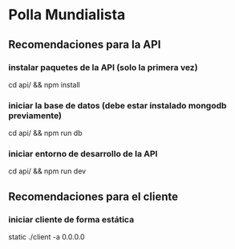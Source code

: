 # Polla Mundialista

## Recomendaciones para la API
### instalar paquetes de la API (solo la primera vez)
cd api/ && npm install

### iniciar la base de datos (debe estar instalado mongodb previamente)
cd api/ && npm run db
### iniciar entorno de desarrollo de la API 
cd api/ && npm run dev

## Recomendaciones para el cliente
### iniciar cliente de forma estática 
static ./client -a 0.0.0.0